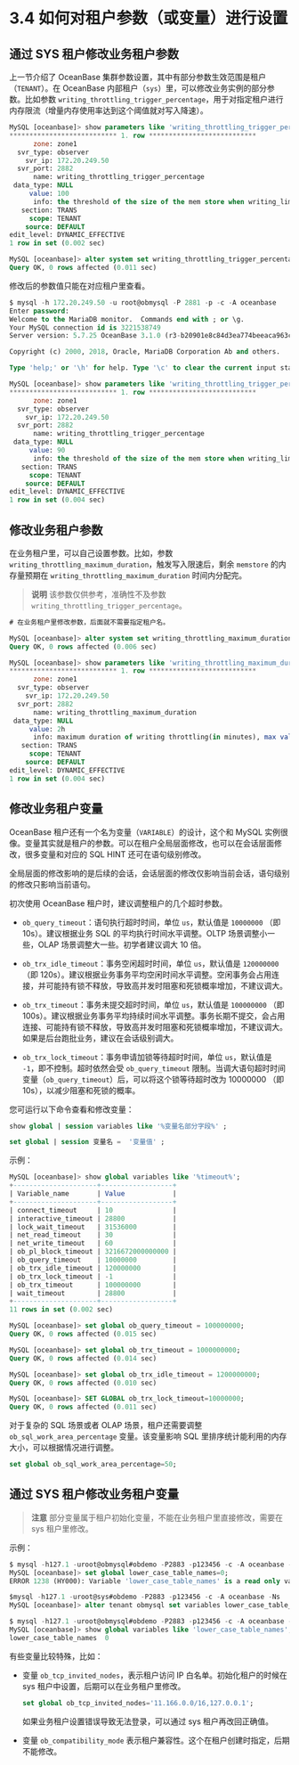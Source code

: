 # 3.4 如何对租户参数（或变量）进行设置

## 通过 SYS 租户修改业务租户参数

上一节介绍了 OceanBase 集群参数设置，其中有部分参数生效范围是租户（`TENANT`）。在 OceanBase 内部租户（`sys`）里，可以修改业务实例的部分参数。比如参数 `writing_throttling_trigger_percentage`，用于对指定租户进行内存限流（增量内存使用率达到这个阈值就对写入降速）。

```sql
MySQL [oceanbase]> show parameters like 'writing_throttling_trigger_percentage%'\G
*************************** 1. row ***************************
      zone: zone1
  svr_type: observer
    svr_ip: 172.20.249.50
  svr_port: 2882
      name: writing_throttling_trigger_percentage
 data_type: NULL
     value: 100
      info: the threshold of the size of the mem store when writing_limit will be triggered. Rang:(0, 100]. setting 100 means turn off writing limit
   section: TRANS
     scope: TENANT
    source: DEFAULT
edit_level: DYNAMIC_EFFECTIVE
1 row in set (0.002 sec)

MySQL [oceanbase]> alter system set writing_throttling_trigger_percentage = 90 tenant='obmysql';
Query OK, 0 rows affected (0.011 sec)
```

修改后的参数值只能在对应租户里查看。

```sql
$ mysql -h 172.20.249.50 -u root@obmysql -P 2881 -p -c -A oceanbase
Enter password:
Welcome to the MariaDB monitor.  Commands end with ; or \g.
Your MySQL connection id is 3221538749
Server version: 5.7.25 OceanBase 3.1.0 (r3-b20901e8c84d3ea774beeaca963c67d7802e4b4e) (Built Aug 10 2021 08:10:38)

Copyright (c) 2000, 2018, Oracle, MariaDB Corporation Ab and others.

Type 'help;' or '\h' for help. Type '\c' to clear the current input statement.

MySQL [oceanbase]> show parameters like 'writing_throttling_trigger_percentage%'\G
*************************** 1. row ***************************
      zone: zone1
  svr_type: observer
    svr_ip: 172.20.249.50
  svr_port: 2882
      name: writing_throttling_trigger_percentage
 data_type: NULL
     value: 90
      info: the threshold of the size of the mem store when writing_limit will be triggered. Rang:(0, 100]. setting 100 means turn off writing limit
   section: TRANS
     scope: TENANT
    source: DEFAULT
edit_level: DYNAMIC_EFFECTIVE
1 row in set (0.004 sec)
```

## 修改业务租户参数

在业务租户里，可以自己设置参数。比如，参数 `writing_throttling_maximum_duration`，触发写入限速后，剩余 `memstore` 的内存量预期在 `writing_throttling_maximum_duration` 时间内分配完。

> **说明**
> 该参数仅供参考，准确性不及参数 `writing_throttling_trigger_percentage`。

```sql
# 在业务租户里修改参数，后面就不需要指定租户名。

MySQL [oceanbase]> alter system set writing_throttling_maximum_duration = '2h';
Query OK, 0 rows affected (0.006 sec)

MySQL [oceanbase]> show parameters like 'writing_throttling_maximum_duration'\G
*************************** 1. row ***************************
      zone: zone1
  svr_type: observer
    svr_ip: 172.20.249.50
  svr_port: 2882
      name: writing_throttling_maximum_duration
 data_type: NULL
     value: 2h
      info: maximum duration of writing throttling(in minutes), max value is 3 days
   section: TRANS
     scope: TENANT
    source: DEFAULT
edit_level: DYNAMIC_EFFECTIVE
1 row in set (0.004 sec)
```

## 修改业务租户变量

OceanBase 租户还有一个名为变量（`VARIABLE`）的设计，这个和 MySQL 实例很像。变量其实就是租户的参数。可以在租户全局层面修改，也可以在会话层面修改，很多变量和对应的 SQL HINT 还可在语句级别修改。

全局层面的修改影响的是后续的会话，会话层面的修改仅影响当前会话，语句级别的修改只影响当前语句。

初次使用 OceanBase 租户时，建议调整租户的几个超时参数。

* `ob_query_timeout`：语句执行超时时间，单位 `us`，默认值是 `10000000` （即 10s）。建议根据业务 SQL 的平均执行时间水平调整。OLTP 场景调整小一些，OLAP 场景调整大一些。初学者建议调大 10 倍。

* `ob_trx_idle_timeout`：事务空闲超时时间，单位 `us`，默认值是 `120000000`（即 120s）。建议根据业务事务平均空闲时间水平调整。空闲事务会占用连接，并可能持有锁不释放，导致高并发时阻塞和死锁概率增加，不建议调大。

* `ob_trx_timeout`：事务未提交超时时间，单位 `us`，默认值是 `100000000` （即 100s）。建议根据业务事务平均持续时间水平调整。事务长期不提交，会占用连接、可能持有锁不释放，导致高并发时阻塞和死锁概率增加，不建议调大。如果是后台跑批业务，建议在会话级别调大。

* `ob_trx_lock_timeout`：事务申请加锁等待超时时间，单位 `us`，默认值是 `-1`，即不控制。超时依然会受 `ob_query_timeout` 限制。当调大语句超时时间变量（`ob_query_timeout`）后，可以将这个锁等待超时改为 10000000 （即 10s），以减少阻塞和死锁的概率。
  
您可运行以下命令查看和修改变量：

```sql
show global | session variables like '%变量名部分字段%' ;

set global | session 变量名 =  '变量值' ;
```

示例：

```sql
MySQL [oceanbase]> show global variables like '%timeout%';
+---------------------+------------------+
| Variable_name       | Value            |
+---------------------+------------------+
| connect_timeout     | 10               |
| interactive_timeout | 28800            |
| lock_wait_timeout   | 31536000         |
| net_read_timeout    | 30               |
| net_write_timeout   | 60               |
| ob_pl_block_timeout | 3216672000000000 |
| ob_query_timeout    | 10000000         |
| ob_trx_idle_timeout | 120000000        |
| ob_trx_lock_timeout | -1               |
| ob_trx_timeout      | 100000000        |
| wait_timeout        | 28800            |
+---------------------+------------------+
11 rows in set (0.002 sec)

MySQL [oceanbase]> set global ob_query_timeout = 100000000;
Query OK, 0 rows affected (0.015 sec)

MySQL [oceanbase]> set global ob_trx_timeout = 1000000000;
Query OK, 0 rows affected (0.014 sec)

MySQL [oceanbase]> set global ob_trx_idle_timeout = 1200000000;
Query OK, 0 rows affected (0.010 sec)

MySQL [oceanbase]> SET GLOBAL ob_trx_lock_timeout=10000000;
Query OK, 0 rows affected (0.011 sec)
```

对于复杂的 SQL 场景或者 OLAP 场景，租户还需要调整 `ob_sql_work_area_percentage` 变量。该变量影响 SQL 里排序统计能利用的内存大小，可以根据情况进行调整。

```sql
set global ob_sql_work_area_percentage=50;
```

## 通过 SYS 租户修改业务租户变量

> **注意**
> 部分变量属于租户初始化变量，不能在业务租户里直接修改，需要在 sys 租户里修改。

示例：

```SQL
$ mysql -h127.1 -uroot@obmysql#obdemo -P2883 -p123456 -c -A oceanbase -Ns
MySQL [oceanbase]> set global lower_case_table_names=0;
ERROR 1238 (HY000): Variable 'lower_case_table_names' is a read only variable

$mysql -h127.1 -uroot@sys#obdemo -P2883 -p123456 -c -A oceanbase -Ns
MySQL [oceanbase]> alter tenant obmysql set variables lower_case_table_names=0;

$ mysql -h127.1 -uroot@obmysql#obdemo -P2883 -p123456 -c -A oceanbase -Ns
MySQL [oceanbase]> show global variables like 'lower_case_table_names';
lower_case_table_names  0
```

有些变量比较特殊，比如：

* 变量 `ob_tcp_invited_nodes`，表示租户访问 IP 白名单。初始化租户的时候在 sys 租户中设置，后期可以在业务租户里修改。

  ```SQL
  set global ob_tcp_invited_nodes='11.166.0.0/16,127.0.0.1';
  ```

  如果业务租户设置错误导致无法登录，可以通过 sys 租户再改回正确值。

* 变量 `ob_compatibility_mode` 表示租户兼容性。这个在租户创建时指定，后期不能修改。
